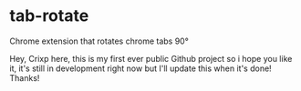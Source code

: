 # tab-rotate
Chrome extension that rotates chrome tabs 90°

Hey, Crixp here, this is my first ever public Github project so i hope you like it, it's still in development right now but I'll update this when it's done! Thanks!
